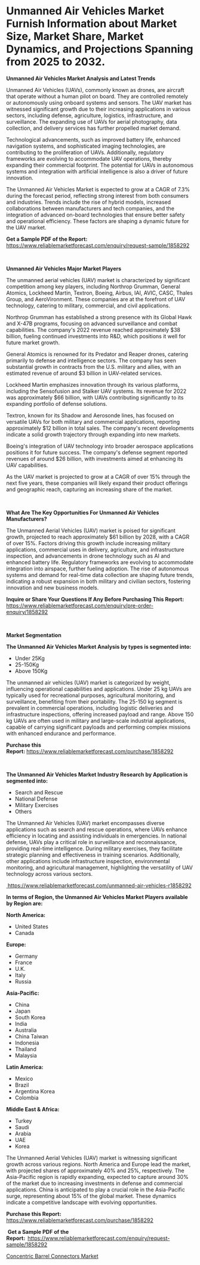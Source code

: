 <p><h1>Unmanned Air Vehicles Market Furnish Information about Market Size, Market Share, Market Dynamics, and Projections Spanning from 2025 to 2032.</h1></p><p><strong>Unmanned Air Vehicles Market Analysis and Latest Trends</strong></p>
<p><p>Unmanned Air Vehicles (UAVs), commonly known as drones, are aircraft that operate without a human pilot on board. They are controlled remotely or autonomously using onboard systems and sensors. The UAV market has witnessed significant growth due to their increasing applications in various sectors, including defense, agriculture, logistics, infrastructure, and surveillance. The expanding use of UAVs for aerial photography, data collection, and delivery services has further propelled market demand. </p><p>Technological advancements, such as improved battery life, enhanced navigation systems, and sophisticated imaging technologies, are contributing to the proliferation of UAVs. Additionally, regulatory frameworks are evolving to accommodate UAV operations, thereby expanding their commercial footprint. The potential for UAVs in autonomous systems and integration with artificial intelligence is also a driver of future innovation.</p><p>The Unmanned Air Vehicles Market is expected to grow at a CAGR of 7.3% during the forecast period, reflecting strong interest from both consumers and industries. Trends include the rise of hybrid models, increased collaborations between manufacturers and tech companies, and the integration of advanced on-board technologies that ensure better safety and operational efficiency. These factors are shaping a dynamic future for the UAV market.</p></p>
<p><strong>Get a Sample PDF of the Report:&nbsp;</strong> <a href="https://www.reliablemarketforecast.com/enquiry/request-sample/1858292?utm_campaign=2246&utm_medium=2&utm_source=Github&utm_content=ia&utm_term=19022025&utm_id=unmanned-air-vehicles">https://www.reliablemarketforecast.com/enquiry/request-sample/1858292</a></p>
<p>&nbsp;</p>
<p><strong>Unmanned Air Vehicles Major Market Players</strong></p>
<p><p>The unmanned aerial vehicles (UAV) market is characterized by significant competition among key players, including Northrop Grumman, General Atomics, Lockheed Martin, Textron, Boeing, Airbus, IAI, AVIC, CASC, Thales Group, and AeroVironment. These companies are at the forefront of UAV technology, catering to military, commercial, and civil applications.</p><p>Northrop Grumman has established a strong presence with its Global Hawk and X-47B programs, focusing on advanced surveillance and combat capabilities. The company's 2022 revenue reached approximately $38 billion, fueling continued investments into R&D, which positions it well for future market growth.</p><p>General Atomics is renowned for its Predator and Reaper drones, catering primarily to defense and intelligence sectors. The company has seen substantial growth in contracts from the U.S. military and allies, with an estimated revenue of around $3 billion in UAV-related services.</p><p>Lockheed Martin emphasizes innovation through its various platforms, including the Sensofusion and Stalker UAV systems. Its revenue for 2022 was approximately $66 billion, with UAVs contributing significantly to its expanding portfolio of defense solutions.</p><p>Textron, known for its Shadow and Aerosonde lines, has focused on versatile UAVs for both military and commercial applications, reporting approximately $12 billion in total sales. The company's recent developments indicate a solid growth trajectory through expanding into new markets.</p><p>Boeing's integration of UAV technology into broader aerospace applications positions it for future success. The company's defense segment reported revenues of around $26 billion, with investments aimed at enhancing its UAV capabilities.</p><p>As the UAV market is projected to grow at a CAGR of over 15% through the next five years, these companies will likely expand their product offerings and geographic reach, capturing an increasing share of the market.</p></p>
<p>&nbsp;</p>
<p><strong>What Are The Key Opportunities For Unmanned Air Vehicles Manufacturers?</strong></p>
<p><p>The Unmanned Aerial Vehicles (UAV) market is poised for significant growth, projected to reach approximately $61 billion by 2028, with a CAGR of over 15%. Factors driving this growth include increasing military applications, commercial uses in delivery, agriculture, and infrastructure inspection, and advancements in drone technology such as AI and enhanced battery life. Regulatory frameworks are evolving to accommodate integration into airspace, further fueling adoption. The rise of autonomous systems and demand for real-time data collection are shaping future trends, indicating a robust expansion in both military and civilian sectors, fostering innovation and new business models.</p></p>
<p><strong>Inquire or Share Your Questions If Any Before Purchasing This Report:</strong> <a href="https://www.reliablemarketforecast.com/enquiry/pre-order-enquiry/1858292?utm_campaign=2246&utm_medium=2&utm_source=Github&utm_content=ia&utm_term=19022025&utm_id=unmanned-air-vehicles">https://www.reliablemarketforecast.com/enquiry/pre-order-enquiry/1858292</a></p>
<p>&nbsp;</p>
<p><strong>Market Segmentation</strong></p>
<p><strong>The Unmanned Air Vehicles Market Analysis by types is segmented into:</strong></p>
<p><ul><li>Under 25Kg</li><li>25-150Kg</li><li>Above 150Kg</li></ul></p>
<p><p>The unmanned air vehicles (UAV) market is categorized by weight, influencing operational capabilities and applications. Under 25 kg UAVs are typically used for recreational purposes, agricultural monitoring, and surveillance, benefiting from their portability. The 25-150 kg segment is prevalent in commercial operations, including logistic deliveries and infrastructure inspections, offering increased payload and range. Above 150 kg UAVs are often used in military and large-scale industrial applications, capable of carrying significant payloads and performing complex missions with enhanced endurance and performance.</p></p>
<p><strong>Purchase this Report:&nbsp;</strong><a href="https://www.reliablemarketforecast.com/purchase/1858292?utm_campaign=2246&utm_medium=2&utm_source=Github&utm_content=ia&utm_term=19022025&utm_id=unmanned-air-vehicles">https://www.reliablemarketforecast.com/purchase/1858292</a></p>
<p>&nbsp;</p>
<p><strong>The Unmanned Air Vehicles Market Industry Research by Application is segmented into:</strong></p>
<p><ul><li>Search and Rescue</li><li>National Defense</li><li>Military Exercises</li><li>Others</li></ul></p>
<p><p>The Unmanned Air Vehicles (UAV) market encompasses diverse applications such as search and rescue operations, where UAVs enhance efficiency in locating and assisting individuals in emergencies. In national defense, UAVs play a critical role in surveillance and reconnaissance, providing real-time intelligence. During military exercises, they facilitate strategic planning and effectiveness in training scenarios. Additionally, other applications include infrastructure inspection, environmental monitoring, and agricultural management, highlighting the versatility of UAV technology across various sectors.</p></p>
<p><a href="https://www.reliablemarketforecast.com/unmanned-air-vehicles-r1858292?utm_campaign=2246&utm_medium=2&utm_source=Github&utm_content=ia&utm_term=19022025&utm_id=unmanned-air-vehicles">&nbsp;https://www.reliablemarketforecast.com/unmanned-air-vehicles-r1858292</a></p>
<p><strong>In terms of Region, the Unmanned Air Vehicles Market Players available by Region are:</strong></p>
<p>
    <p> <strong> North America: </strong>
        <ul>
            <li>United States</li>
            <li>Canada</li>
        </ul>
        </p> 
    <p> <strong> Europe: </strong>
        <ul>
            <li>Germany</li>
            <li>France</li>
            <li>U.K.</li>
            <li>Italy</li>
            <li>Russia</li>
        </ul>
        </p> 
    <p> <strong> Asia-Pacific: </strong>
        <ul>
            <li>China</li>
            <li>Japan</li>
            <li>South Korea</li>
            <li>India</li>
            <li>Australia</li>
            <li>China Taiwan</li>
            <li>Indonesia</li>
            <li>Thailand</li>
            <li>Malaysia</li>
        </ul>
        </p> 
    <p> <strong> Latin America: </strong>
        <ul>
            <li>Mexico</li>
            <li>Brazil</li>
            <li>Argentina Korea</li>
            <li>Colombia</li>
        </ul>
        </p> 
    <p> <strong> Middle East & Africa: </strong>
        <ul>
            <li>Turkey</li>
            <li>Saudi</li>
            <li>Arabia</li>
            <li>UAE</li>
            <li>Korea</li>
        </ul>
    </p>
    </p>
<p><p>The Unmanned Aerial Vehicles (UAV) market is witnessing significant growth across various regions. North America and Europe lead the market, with projected shares of approximately 40% and 25%, respectively. The Asia-Pacific region is rapidly expanding, expected to capture around 30% of the market due to increasing investments in defense and commercial applications. China is anticipated to play a crucial role in the Asia-Pacific surge, representing about 15% of the global market. These dynamics indicate a competitive landscape with evolving opportunities.</p></p>
<p><strong>Purchase this Report: </strong><a href="https://www.reliablemarketforecast.com/purchase/1858292?utm_campaign=2246&utm_medium=2&utm_source=Github&utm_content=ia&utm_term=19022025&utm_id=unmanned-air-vehicles">https://www.reliablemarketforecast.com/purchase/1858292</a></p>
<p>&nbsp;<strong>Get a Sample PDF of the Report:&nbsp;&nbsp;</strong><a href="https://www.reliablemarketforecast.com/enquiry/request-sample/1858292?utm_campaign=2246&utm_medium=2&utm_source=Github&utm_content=ia&utm_term=19022025&utm_id=unmanned-air-vehicles">https://www.reliablemarketforecast.com/enquiry/request-sample/1858292</a></p>
<p><strong></strong></p>
<p><p><a href="https://github.com/shondapmbau/Market-Research-Report-List-1/blob/main/concentric-barrel-connectors-market.md?utm_campaign=2246&utm_medium=2&utm_source=Github&utm_content=ia&utm_term=19022025&utm_id=unmanned-air-vehicles">Concentric Barrel Connectors Market</a></p></p>
